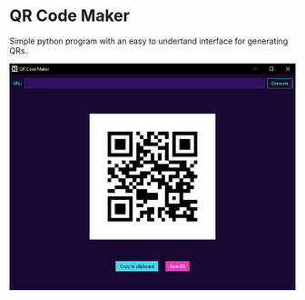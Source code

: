 
# QR Code Maker

Simple python program with an easy to undertand interface for generating QRs.

![](https://raw.githubusercontent.com/Germi32/QRCodeMaker/master/docs/assets/preview.png)
